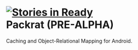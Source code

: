 [![Stories in Ready](https://badge.waffle.io/sahan/Packrat.png)](http://waffle.io/sahan/Packrat)  
Packrat (PRE-ALPHA)
=======

Caching and Object-Relational Mapping for Android.
